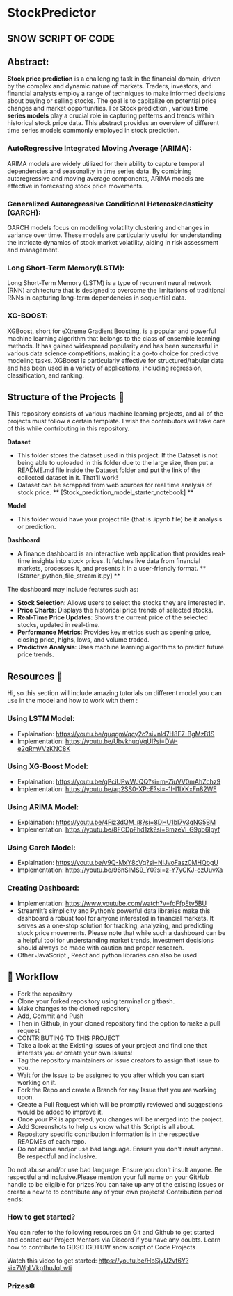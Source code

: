 # StockPredictor 

## SNOW SCRIPT OF CODE
 
## Abstract:

**Stock price prediction** is a challenging task in the financial domain, driven by the complex and dynamic nature of markets. Traders, investors, and financial analysts employ a range of techniques to make informed decisions about buying or selling stocks. The goal is to capitalize on potential price changes and market opportunities.
For Stock prediction , various **time series models** play a crucial role in capturing patterns and trends within historical stock price data. 
This abstract provides an overview of different time series models commonly employed in stock prediction.

### AutoRegressive Integrated Moving Average (ARIMA):
ARIMA models are widely utilized for their ability to capture temporal dependencies and seasonality in time series data. By combining autoregressive and moving average components, ARIMA models are effective in forecasting stock price movements.

### Generalized Autoregressive Conditional Heteroskedasticity (GARCH):
GARCH models focus on modelling volatility clustering and changes in variance over time. These models are particularly useful for understanding the intricate dynamics of stock market volatility, aiding in risk assessment and management.

### Long Short-Term Memory(LSTM):
Long Short-Term Memory (LSTM) is a type of recurrent neural network (RNN) architecture that is designed to overcome the limitations of traditional RNNs in capturing long-term dependencies in sequential data.

### XG-BOOST:
XGBoost, short for eXtreme Gradient Boosting, is a popular and powerful machine learning algorithm that belongs to the class of ensemble learning methods. It has gained widespread popularity and has been successful in various data science competitions, making it a go-to choice for predictive modeling tasks. XGBoost is particularly effective for structured/tabular data and has been used in a variety of applications, including regression, classification, and ranking.
 
 
 
## Structure of the Projects 📝
This repository consists of various machine learning projects, and all of the projects must follow a certain template. I wish the contributors will take care of this while contributing in this repository.

**Dataset** 
+ This folder stores the dataset used in this project. If the Dataset is not being able to uploaded in this folder due to the large size, then put a README.md file inside the Dataset folder and put the link of the collected dataset in it. That'll work!
+ Dataset can be scrapped from web sources for real time analysis of stock price. ** [Stock_prediction_model_starter_notebook] **

**Model**
+ This folder would have your project file (that is .ipynb file) be it analysis or prediction.

**Dashboard**
+ A finance dashboard is an interactive web application that provides real-time insights into stock prices. It fetches live data from financial markets, processes it, and presents it in a user-friendly format. ** [Starter_python_file_streamlit.py] **  

The dashboard may include features such as:

+ **Stock Selection**: Allows users to select the stocks they are interested in.
+ **Price Charts**: Displays the historical price trends of selected stocks.
+ **Real-Time Price Updates**: Shows the current price of the selected stocks, updated in real-time.
+ **Performance Metrics**: Provides key metrics such as opening price, closing price, highs, lows, and volume traded.
+ **Predictive Analysis**: Uses machine learning algorithms to predict future price trends.
 
## Resources 📝
Hi, so this section will include amazing tutorials on different model you can use in the model and how to work with them :
 
### Using LSTM Model:
+ Explaination: https://youtu.be/guqgmVqcy2c?si=nld7H8F7-BgMzB1S
+ Implementation: https://youtu.be/UbvkhuqVqUI?si=DW-e2qRmVVzKNC8K
 
### Using XG-Boost Model:
+ Explaination: https://youtu.be/gPciUPwWJQQ?si=m-ZiuVV0mAhZchz9
+ Implementation: https://youtu.be/ap2SS0-XPcE?si=-1I-I1IXKxFn82WE
 
### Using ARIMA Model:
+ Explaination: https://youtu.be/4Fiz3dQM_i8?si=8DHU1bI7v3qNG5BM
+ Implementation: https://youtu.be/8FCDpFhd1zk?si=8mzeVI_G9gb6Ipyf
 
### Using Garch Model:
+ Explaination: https://youtu.be/v9Q-MxY8cVg?si=NiJvoFasz0MHQbgU
+ Implementation: https://youtu.be/96nSIMS9_Y0?si=z-Y7yCKJ-ozUuvXa
 
### Creating Dashboard:
+ Implementation: https://www.youtube.com/watch?v=fdFfpEtv5BU
+ Streamlit’s simplicity and Python’s powerful data libraries make    this dashboard a robust tool for anyone interested in financial markets. It serves as a one-stop solution for tracking, analyzing, and predicting stock price movements. Please note that while such a dashboard can be a helpful tool for understanding market trends, investment decisions should always be made with caution and proper research.
+ Other JavaScript , React and python libraries can also be used


 
## 🧮 Workflow
+ Fork the repository
+ Clone your forked repository using terminal or gitbash.
+ Make changes to the cloned repository
+ Add, Commit and Push
+ Then in Github, in your cloned repository find the option to make a pull request
+ CONTRIBUTING TO THIS PROJECT
+ Take a look at the Existing Issues of your project and find one that interests you or create your own Issues!
+ Tag the repository maintainers or issue creators to assign that issue to you.
+ Wait for the Issue to be assigned to you after which you can start working on it.
+ Fork the Repo and create a Branch for any Issue that you are working upon.
+ Create a Pull Request which will be promptly reviewed and suggestions would be added to improve it.
+ Once your PR is approved, you changes will be merged into the project.
+ Add Screenshots to help us know what this Script is all about.
+ Repository specific contribution information is in the respective READMEs of each repo.
+ Do not abuse and/or use bad language. Ensure you don't insult anyone. Be respectful and inclusive.
 
Do not abuse and/or use bad language. Ensure you don't insult anyone. Be respectful and inclusive.Please mention your full name on your GitHub handle to be eligible for prizes.You can take up any of the existing issues or create a new to to contribute any of your own projects!
Contribution period ends:
 
### How to get started?
You can refer to the following resources on Git and Github to get started and contact our Project Mentors via Discord if you have any doubts.
Learn how to contribute to GDSC IGDTUW snow script of Code Projects
 
Watch this video to get started: https://youtu.be/HbSjyU2vf6Y?si=7WgLVkpfhuJqLwti
 
### Prizes❄

 
